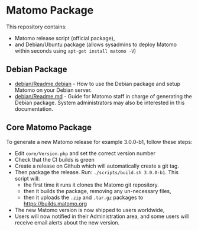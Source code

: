 # Matomo Package 

This repository contains:

* Matomo release script (official package), 
* and Debian/Ubuntu package (allows sysadmins to deploy Matomo within seconds using `apt-get install matomo -V`) 

## Debian Package

 * [debian/Readme.debian](https://github.com/matomo/matomo-package/blob/master/debian/README.Debian#readme) - How to use the Debian package and setup Matomo on your Debian server.
 * [debian/Readme.md](https://github.com/matomo/matomo-package/tree/master/debian#readme) - Guide for Matomo staff in charge of generating the Debian package. System administrators may also be interested in this documentation.

## Core Matomo Package

To generate a new Matomo release for example 3.0.0-b1, follow these steps:
 
* Edit `core/Version.php` and set the correct version number
* Check that the CI builds is green
* Create a release on Github which will automatically create a git tag.
* Then package the release. Run: `./scripts/build.sh 3.0.0-b1`. This script will:
  * the first time it runs it clones the Matomo git repository.
  * then it builds the package, removing any un-necessary files, 
  * then it uploads the `.zip` and `.tar.gz` packages to https://builds.matomo.org
* The new Matomo version is now shipped to users worldwide,
 * Users will now notified in their Administration area, and some users will receive email alerts about the new version.

